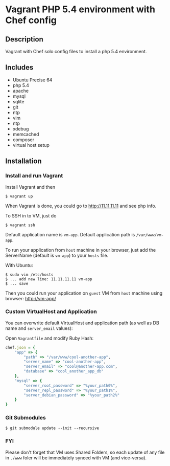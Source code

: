 # Vagrant PHP 5.4 environment with Chef config

## Description

Vagrant with Chef solo config files to install a php 5.4 environment.

## Includes

* Ubuntu Precise 64
* php 5.4
* apache
* mysql
* sqlite
* git
* ntp
* vim
* ntp
* xdebug
* memcached
* composer
* virtual host setup

## Installation

### Install and run Vagrant

Install Vagrant and then

    $ vagrant up

When Vagrant is done, you could go to http://11.11.11.11 and see php info.

To SSH in to VM, just do

    $ vagrant ssh

Default application name is `vm-app`. Default application path is `/var/www/vm-app`.

To run your application from `host` machine in your browser, just add the ServerName (default is `vm-app`) to your `hosts` file.

With Ubuntu:

    $ sudo vim /etc/hosts
    $ ... add new line: 11.11.11.11 vm-app
    $ ... save

Then you could run your application on `guest` VM from `host` machine using browser: [http://vm-app/](http://vm-app/)

### Custom VirtualHost and Application

You can overwrite default VirtualHost and application path (as well as DB name and `server_email` values):

Open `Vagrantfile` and modify Ruby Hash:

```ruby
chef.json = {
	"app" => {
		"path" => "/var/www/cool-another-app",
		"server_name" => "cool-another-app",
		"server_email" => "cool@another-app.com",
		"database" => "cool_another_app_db"
	},
	"mysql" => {
		"server_root_password" => "%your_path0%",			
		"server_repl_password" => "%your_path1%",
		"server_debian_password" => "%your_path2%"
	}
}
```

### Git Submodules
    
    $ git submodule update --init --recursive

### FYI

Please don't forget that VM uses Shared Folders, so each update of any file in `./www` foler will be immediately synced with VM (and vice-versa).